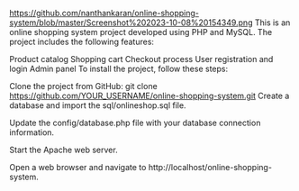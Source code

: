 https://github.com/nanthankaran/online-shopping-system/blob/master/Screenshot%202023-10-08%20154349.png
This is an online shopping system project developed using PHP and MySQL. The project includes the following features:

Product catalog
Shopping cart
Checkout process
User registration and login
Admin panel
To install the project, follow these steps:

Clone the project from GitHub:
git clone https://github.com/YOUR_USERNAME/online-shopping-system.git
Create a database and import the sql/onlineshop.sql file.

Update the config/database.php file with your database connection information.

Start the Apache web server.

Open a web browser and navigate to http://localhost/online-shopping-system.
